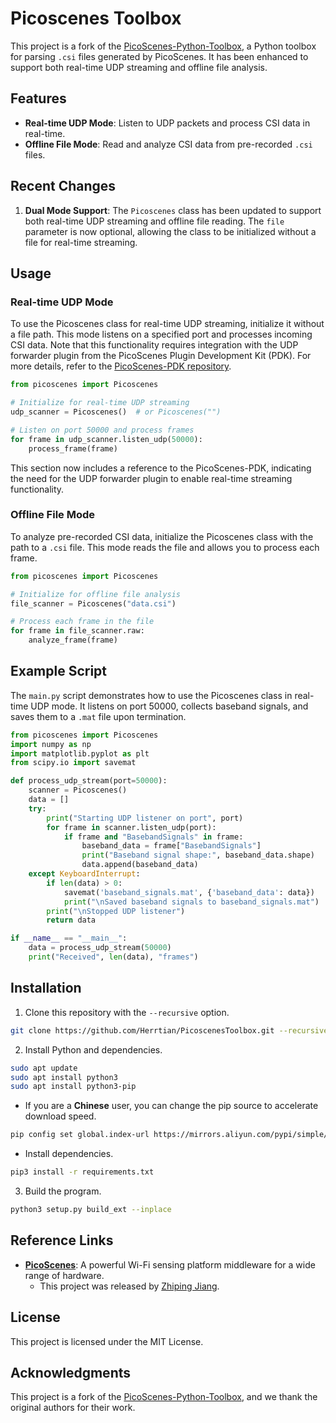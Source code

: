 # Picoscenes Toolbox

This project is a fork of the [PicoScenes-Python-Toolbox](https://github.com/wifisensing/PicoScenes-Python-Toolbox), a Python toolbox for parsing `.csi` files generated by PicoScenes. It has been enhanced to support both real-time UDP streaming and offline file analysis.

## Features

- **Real-time UDP Mode**: Listen to UDP packets and process CSI data in real-time.
- **Offline File Mode**: Read and analyze CSI data from pre-recorded `.csi` files.

## Recent Changes

1. **Dual Mode Support**: The `Picoscenes` class has been updated to support both real-time UDP streaming and offline file reading. The `file` parameter is now optional, allowing the class to be initialized without a file for real-time streaming.


## Usage

### Real-time UDP Mode

To use the Picoscenes class for real-time UDP streaming, initialize it without a file path. This mode listens on a specified port and processes incoming CSI data. Note that this functionality requires integration with the UDP forwarder plugin from the PicoScenes Plugin Development Kit (PDK). For more details, refer to the [PicoScenes-PDK repository](https://github.com/wifisensing/PicoScenes-PDK).

```python
from picoscenes import Picoscenes

# Initialize for real-time UDP streaming
udp_scanner = Picoscenes()  # or Picoscenes("")

# Listen on port 50000 and process frames
for frame in udp_scanner.listen_udp(50000):
    process_frame(frame)
```


This section now includes a reference to the PicoScenes-PDK, indicating the need for the UDP forwarder plugin to enable real-time streaming functionality.

### Offline File Mode

To analyze pre-recorded CSI data, initialize the Picoscenes class with the path to a `.csi` file. This mode reads the file and allows you to process each frame.

```python
from picoscenes import Picoscenes

# Initialize for offline file analysis
file_scanner = Picoscenes("data.csi")

# Process each frame in the file
for frame in file_scanner.raw:
    analyze_frame(frame)
```

## Example Script

The `main.py` script demonstrates how to use the Picoscenes class in real-time UDP mode. It listens on port 50000, collects baseband signals, and saves them to a `.mat` file upon termination.

```python
from picoscenes import Picoscenes
import numpy as np
import matplotlib.pyplot as plt
from scipy.io import savemat

def process_udp_stream(port=50000):
    scanner = Picoscenes()
    data = []
    try:
        print("Starting UDP listener on port", port)
        for frame in scanner.listen_udp(port):
            if frame and "BasebandSignals" in frame:
                baseband_data = frame["BasebandSignals"]
                print("Baseband signal shape:", baseband_data.shape)
                data.append(baseband_data)
    except KeyboardInterrupt:
        if len(data) > 0:
            savemat('baseband_signals.mat', {'baseband_data': data})
            print("\nSaved baseband signals to baseband_signals.mat")
        print("\nStopped UDP listener")
        return data

if __name__ == "__main__":
    data = process_udp_stream(50000)
    print("Received", len(data), "frames")
```

## Installation

1. Clone this repository with the `--recursive` option.

```bash
git clone https://github.com/Herrtian/PicoscenesToolbox.git --recursive
```

2. Install Python and dependencies.

```bash
sudo apt update
sudo apt install python3
sudo apt install python3-pip
```

* If you are a **Chinese** user, you can change the pip source to accelerate download speed.

```bash
pip config set global.index-url https://mirrors.aliyun.com/pypi/simple/
```

* Install dependencies.

```bash
pip3 install -r requirements.txt
```

3. Build the program.

```bash
python3 setup.py build_ext --inplace
```

## Reference Links

* **[PicoScenes](https://ps.zpj.io/)**: A powerful Wi-Fi sensing platform middleware for a wide range of hardware.
  * This project was released by [Zhiping Jiang](https://zpj.io/bio/).

## License

This project is licensed under the MIT License.

## Acknowledgments

This project is a fork of the [PicoScenes-Python-Toolbox](https://github.com/wifisensing/PicoScenes-Python-Toolbox), and we thank the original authors for their work.